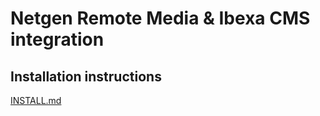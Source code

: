 # Netgen Remote Media & Ibexa CMS integration

## Installation instructions

[INSTALL.md](INSTALL.md)
